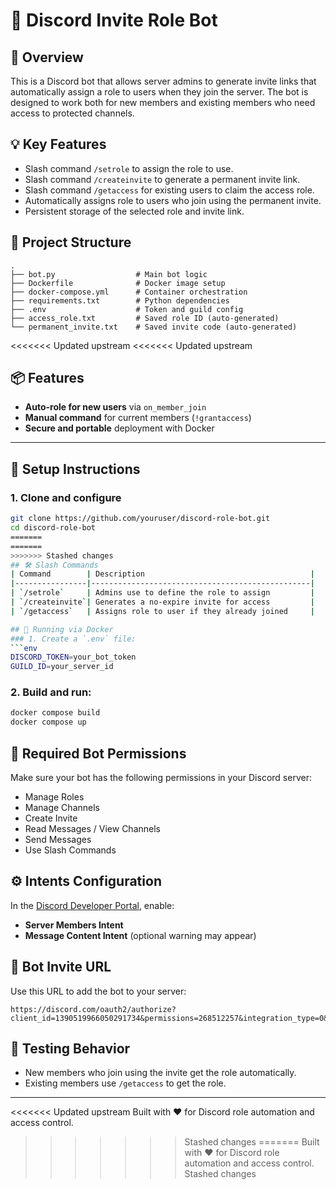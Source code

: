 # 🔗 Discord Invite Role Bot

## 🎯 Overview
This is a Discord bot that allows server admins to generate invite links that automatically assign a role to users when they join the server. The bot is designed to work both for new members and existing members who need access to protected channels.

## 💡 Key Features
- Slash command `/setrole` to assign the role to use.
- Slash command `/createinvite` to generate a permanent invite link.
- Slash command `/getaccess` for existing users to claim the access role.
- Automatically assigns role to users who join using the permanent invite.
- Persistent storage of the selected role and invite link.

## 🧱 Project Structure
```
.
├── bot.py                  # Main bot logic
├── Dockerfile              # Docker image setup
├── docker-compose.yml      # Container orchestration
├── requirements.txt        # Python dependencies
├── .env                    # Token and guild config
├── access_role.txt         # Saved role ID (auto-generated)
└── permanent_invite.txt    # Saved invite code (auto-generated)
```

<<<<<<< Updated upstream
<<<<<<< Updated upstream
## 📦 Features

- **Auto-role for new users** via `on_member_join`
- **Manual command** for current members (`!grantaccess`)
- **Secure and portable** deployment with Docker

---

## 📁 Setup Instructions

### 1. Clone and configure

```bash
git clone https://github.com/youruser/discord-role-bot.git
cd discord-role-bot
=======
=======
>>>>>>> Stashed changes
## 🛠️ Slash Commands
| Command        | Description                                     |
|----------------|-------------------------------------------------|
| `/setrole`     | Admins use to define the role to assign         |
| `/createinvite`| Generates a no-expire invite for access         |
| `/getaccess`   | Assigns role to user if they already joined     |

## 🐳 Running via Docker
### 1. Create a `.env` file:
```env
DISCORD_TOKEN=your_bot_token
GUILD_ID=your_server_id
```

### 2. Build and run:
```bash
docker compose build
docker compose up
```

## 🔐 Required Bot Permissions
Make sure your bot has the following permissions in your Discord server:
- Manage Roles
- Manage Channels
- Create Invite
- Read Messages / View Channels
- Send Messages
- Use Slash Commands

## ⚙️ Intents Configuration
In the [Discord Developer Portal](https://discord.com/developers/applications/), enable:
- **Server Members Intent**
- **Message Content Intent** (optional warning may appear)

## 🔗 Bot Invite URL
Use this URL to add the bot to your server:
```
https://discord.com/oauth2/authorize?client_id=1390519966050291734&permissions=268512257&integration_type=0&scope=bot+applications.commands
```

## 🧪 Testing Behavior
- New members who join using the invite get the role automatically.
- Existing members use `/getaccess` to get the role.

---

<<<<<<< Updated upstream
Built with ❤️ for Discord role automation and access control.
>>>>>>> Stashed changes
=======
Built with ❤️ for Discord role automation and access control.
>>>>>>> Stashed changes
